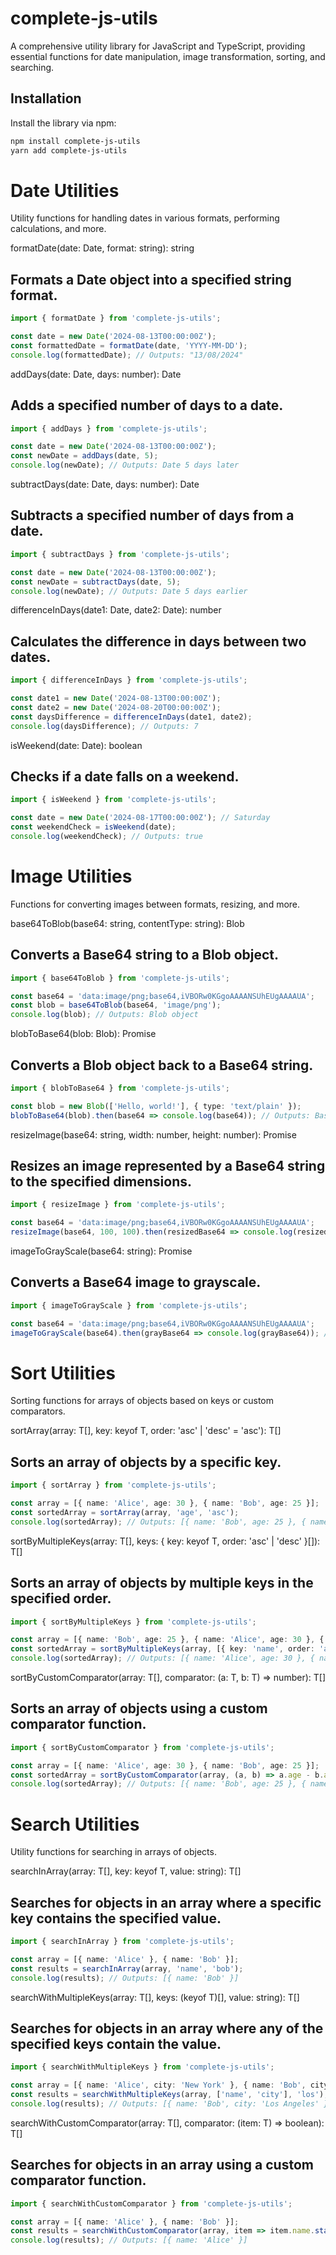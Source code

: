 # complete-js-utils

A comprehensive utility library for JavaScript and TypeScript, providing essential functions for date manipulation, image transformation, sorting, and searching.

## Installation

Install the library via npm:

```bash
npm install complete-js-utils
yarn add complete-js-utils
```

# Date Utilities

Utility functions for handling dates in various formats, performing calculations, and more.

formatDate(date: Date, format: string): string

## Formats a Date object into a specified string format.

```typescript
import { formatDate } from 'complete-js-utils';

const date = new Date('2024-08-13T00:00:00Z');
const formattedDate = formatDate(date, 'YYYY-MM-DD');
console.log(formattedDate); // Outputs: "13/08/2024"
```

addDays(date: Date, days: number): Date

## Adds a specified number of days to a date.

```typescript
import { addDays } from 'complete-js-utils';

const date = new Date('2024-08-13T00:00:00Z');
const newDate = addDays(date, 5);
console.log(newDate); // Outputs: Date 5 days later
```

subtractDays(date: Date, days: number): Date

## Subtracts a specified number of days from a date.

```typescript
import { subtractDays } from 'complete-js-utils';

const date = new Date('2024-08-13T00:00:00Z');
const newDate = subtractDays(date, 5);
console.log(newDate); // Outputs: Date 5 days earlier
```

differenceInDays(date1: Date, date2: Date): number

## Calculates the difference in days between two dates.

```typescript
import { differenceInDays } from 'complete-js-utils';

const date1 = new Date('2024-08-13T00:00:00Z');
const date2 = new Date('2024-08-20T00:00:00Z');
const daysDifference = differenceInDays(date1, date2);
console.log(daysDifference); // Outputs: 7
```

isWeekend(date: Date): boolean

## Checks if a date falls on a weekend.

```typescript
import { isWeekend } from 'complete-js-utils';

const date = new Date('2024-08-17T00:00:00Z'); // Saturday
const weekendCheck = isWeekend(date);
console.log(weekendCheck); // Outputs: true
```

# Image Utilities

Functions for converting images between formats, resizing, and more.

base64ToBlob(base64: string, contentType: string): Blob

## Converts a Base64 string to a Blob object.

```typescript
import { base64ToBlob } from 'complete-js-utils';

const base64 = 'data:image/png;base64,iVBORw0KGgoAAAANSUhEUgAAAAUA';
const blob = base64ToBlob(base64, 'image/png');
console.log(blob); // Outputs: Blob object
```

blobToBase64(blob: Blob): Promise<string>

## Converts a Blob object back to a Base64 string.

```typescript
import { blobToBase64 } from 'complete-js-utils';

const blob = new Blob(['Hello, world!'], { type: 'text/plain' });
blobToBase64(blob).then(base64 => console.log(base64)); // Outputs: Base64 string
```

resizeImage(base64: string, width: number, height: number): Promise<string>

## Resizes an image represented by a Base64 string to the specified dimensions.

```typescript
import { resizeImage } from 'complete-js-utils';

const base64 = 'data:image/png;base64,iVBORw0KGgoAAAANSUhEUgAAAAUA';
resizeImage(base64, 100, 100).then(resizedBase64 => console.log(resizedBase64)); // Outputs: Resized Base64 image
```

imageToGrayScale(base64: string): Promise<string>

## Converts a Base64 image to grayscale.

```typescript
import { imageToGrayScale } from 'complete-js-utils';

const base64 = 'data:image/png;base64,iVBORw0KGgoAAAANSUhEUgAAAAUA';
imageToGrayScale(base64).then(grayBase64 => console.log(grayBase64)); // Outputs: Grayscale Base64 image
```

# Sort Utilities

Sorting functions for arrays of objects based on keys or custom comparators.

sortArray<T>(array: T[], key: keyof T, order: 'asc' | 'desc' = 'asc'): T[]

## Sorts an array of objects by a specific key.

```typescript
import { sortArray } from 'complete-js-utils';

const array = [{ name: 'Alice', age: 30 }, { name: 'Bob', age: 25 }];
const sortedArray = sortArray(array, 'age', 'asc');
console.log(sortedArray); // Outputs: [{ name: 'Bob', age: 25 }, { name: 'Alice', age: 30 }]
```

sortByMultipleKeys<T>(array: T[], keys: { key: keyof T, order: 'asc' | 'desc' }[]): T[]

## Sorts an array of objects by multiple keys in the specified order.

```typescript
import { sortByMultipleKeys } from 'complete-js-utils';

const array = [{ name: 'Bob', age: 25 }, { name: 'Alice', age: 30 }, { name: 'Bob', age: 20 }];
const sortedArray = sortByMultipleKeys(array, [{ key: 'name', order: 'asc' }, { key: 'age', order: 'asc' }]);
console.log(sortedArray); // Outputs: [{ name: 'Alice', age: 30 }, { name: 'Bob', age: 20 }, { name: 'Bob', age: 25 }]
```

sortByCustomComparator<T>(array: T[], comparator: (a: T, b: T) => number): T[]

## Sorts an array of objects using a custom comparator function.

```typescript
import { sortByCustomComparator } from 'complete-js-utils';

const array = [{ name: 'Alice', age: 30 }, { name: 'Bob', age: 25 }];
const sortedArray = sortByCustomComparator(array, (a, b) => a.age - b.age);
console.log(sortedArray); // Outputs: [{ name: 'Bob', age: 25 }, { name: 'Alice', age: 30 }]
```

# Search Utilities

Utility functions for searching in arrays of objects.

searchInArray<T>(array: T[], key: keyof T, value: string): T[]

## Searches for objects in an array where a specific key contains the specified value.

```typescript
import { searchInArray } from 'complete-js-utils';

const array = [{ name: 'Alice' }, { name: 'Bob' }];
const results = searchInArray(array, 'name', 'bob');
console.log(results); // Outputs: [{ name: 'Bob' }]
```

searchWithMultipleKeys<T>(array: T[], keys: (keyof T)[], value: string): T[]

## Searches for objects in an array where any of the specified keys contain the value.

```typescript
import { searchWithMultipleKeys } from 'complete-js-utils';

const array = [{ name: 'Alice', city: 'New York' }, { name: 'Bob', city: 'Los Angeles' }];
const results = searchWithMultipleKeys(array, ['name', 'city'], 'los');
console.log(results); // Outputs: [{ name: 'Bob', city: 'Los Angeles' }]
```

searchWithCustomComparator<T>(array: T[], comparator: (item: T) => boolean): T[]

## Searches for objects in an array using a custom comparator function.

```typescript
import { searchWithCustomComparator } from 'complete-js-utils';

const array = [{ name: 'Alice' }, { name: 'Bob' }];
const results = searchWithCustomComparator(array, item => item.name.startsWith('A'));
console.log(results); // Outputs: [{ name: 'Alice' }]
```
